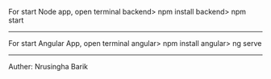 For start Node app, open terminal
backend> npm install 
backend> npm start

------------------------------------
For start Angular App, open terminal
angular> npm install
angular> ng serve 


------------------------------------
Auther: Nrusingha Barik